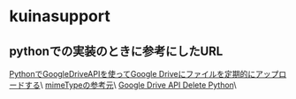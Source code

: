 # kuinasupport

## pythonでの実装のときに参考にしたURL
[PythonでGoogleDriveAPIを使ってGoogle Driveにファイルを定期的にアップロードする](https://qiita.com/munaita_/items/d03b67b74868c3e4fb2d)\\
[mimeTypeの参考元](https://www.tagindex.com/html5/basic/mimetype.html)\\
[Google Drive API Delete Python](https://stackoverflow.com/questions/54131041/google-drive-api-delete-python)\\
